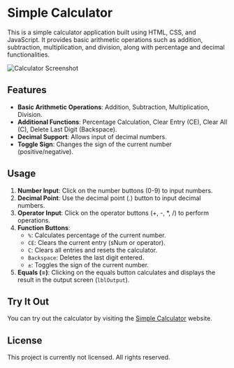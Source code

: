 # Simple Calculator

This is a simple calculator application built using HTML, CSS, and JavaScript. It provides basic arithmetic operations such as addition, subtraction, multiplication, and division, along with percentage and decimal functionalities.

![Calculator Screenshot](screenshot.png)

## Features

- **Basic Arithmetic Operations**: Addition, Subtraction, Multiplication, Division.
- **Additional Functions**: Percentage Calculation, Clear Entry (CE), Clear All (C), Delete Last Digit (Backspace).
- **Decimal Support**: Allows input of decimal numbers.
- **Toggle Sign**: Changes the sign of the current number (positive/negative).

## Usage

1. **Number Input**: Click on the number buttons (0-9) to input numbers.
2. **Decimal Point**: Use the decimal point (.) button to input decimal numbers.
3. **Operator Input**: Click on the operator buttons (+, -, *, /) to perform operations.
4. **Function Buttons**:
   - `%`: Calculates percentage of the current number.
   - `CE`: Clears the current entry (sNum or operator).
   - `C`: Clears all entries and resets the calculator.
   - `Backspace`: Deletes the last digit entered.
   - `±`: Toggles the sign of the current number.
5. **Equals (=)**: Clicking on the equals button calculates and displays the result in the output screen (`lblOutput`).

## Try It Out

You can try out the calculator by visiting the [Simple Calculator](https://your-username.github.io/Simple-calculator/) website.

## License

This project is currently not licensed. All rights reserved.